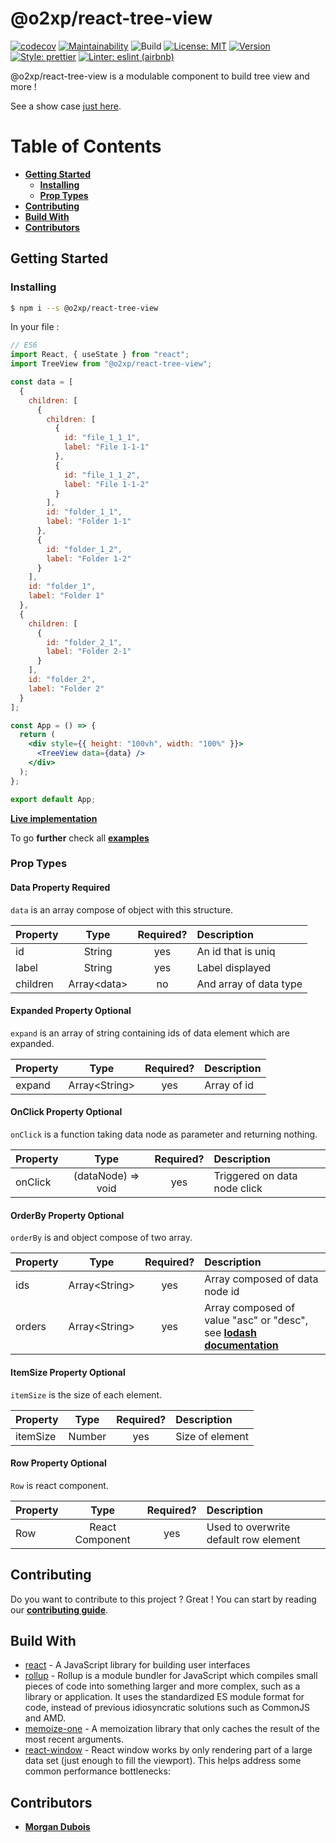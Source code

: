 # @o2xp/react-tree-view

[![codecov](https://codecov.io/gh/o2xp/react-tree-view/branch/main/graph/badge.svg?token=X6GULSPACD)](https://codecov.io/gh/o2xp/react-tree-view)
[![Maintainability](https://api.codeclimate.com/v1/badges/30c2b22bc7479d9eb8dc/maintainability)](https://codeclimate.com/github/o2xp/react-tree-view/maintainability)
![Build](https://github.com/o2xp/react-tree-view/actions/workflows/push.yml/badge.svg)
[![License: MIT](https://img.shields.io/badge/license-MIT-orange.svg)](https://opensource.org/licenses/MIT)
[![Version](https://badge.fury.io/js/%40o2xp%2Freact-tree-view.svg)](https://badge.fury.io/js/%40o2xp%2Freact-tree-view)
[![Style: prettier](https://img.shields.io/badge/code_style-prettier-ff69b4.svg)](https://github.com/prettier/prettier)
[![Linter: eslint (airbnb)](https://img.shields.io/badge/Linter-Eslint%20(Airbnb)-yellow)](https://github.com/airbnb/javascript)

@o2xp/react-tree-view is a modulable component to build tree view and more !

See a show case [just here](https://o2xp.github.io/react-tree-view/).


# Table of Contents
- [**Getting Started**](#getting-started)
    - [**Installing**](#installing)
    - [**Prop Types**](#prop-types)
- [**Contributing**](#contributing)
- [**Build With**](#build-with)
- [**Contributors**](#contributors)

## Getting Started
### Installing
```sh
$ npm i --s @o2xp/react-tree-view
```

In your file : 
```jsx
// ES6
import React, { useState } from "react";
import TreeView from "@o2xp/react-tree-view";

const data = [
  {
    children: [
      {
        children: [
          {
            id: "file_1_1_1",
            label: "File 1-1-1"
          },
          {
            id: "file_1_1_2",
            label: "File 1-1-2"
          }
        ],
        id: "folder_1_1",
        label: "Folder 1-1"
      },
      {
        id: "folder_1_2",
        label: "Folder 1-2"
      }
    ],
    id: "folder_1",
    label: "Folder 1"
  },
  {
    children: [
      {
        id: "folder_2_1",
        label: "Folder 2-1"
      }
    ],
    id: "folder_2",
    label: "Folder 2"
  }
];

const App = () => {
  return (
    <div style={{ height: "100vh", width: "100%" }}>
      <TreeView data={data} />
    </div>
  );
};

export default App;
```

[**Live implementation**](https://codesandbox.io/s/react-tree-view-basic-2h3yf) 

To go **further** check all [**examples**](https://github.com/o2xp/react-tree-view/tree/main/examples)

### Prop Types
#### Data Property Required

`data` is an array compose of object with this structure.

| Property | Type | Required? | Description |
|:---|:---:|:---:|:---|
| id | String | yes | An id that is uniq |
| label | String | yes | Label displayed |
| children | Array\<data> | no | And array of data type |

#### Expanded Property Optional

`expand` is an array of string containing ids of data element which are expanded.

| Property | Type | Required? | Description |
|:---|:---:|:---:|:---|
| expand | Array\<String> | yes | Array of id |

#### OnClick Property Optional

`onClick` is a function taking data node as parameter and returning nothing.

| Property | Type | Required? | Description |
|:---|:---:|:---:|:---|
| onClick | (dataNode) => void | yes | Triggered on data node click |

#### OrderBy Property Optional

`orderBy` is and object compose of two array.

| Property | Type | Required? | Description |
|:---|:---:|:---:|:---|
| ids | Array\<String> | yes | Array composed of data node id |
| orders | Array\<String> | yes | Array composed of value "asc" or "desc", see [**lodash documentation**](https://lodash.com/docs/4.17.15#orderBy) |

#### ItemSize Property Optional

`itemSize` is the size of each element.

| Property | Type | Required? | Description |
|:---|:---:|:---:|:---|
| itemSize | Number | yes | Size of element |

#### Row Property Optional

`Row` is react component.

| Property | Type | Required? | Description |
|:---|:---:|:---:|:---|
| Row | React Component | yes | Used to overwrite default row element |


## Contributing
Do you want to contribute to this project ? Great ! You can start by reading our [**contributing guide**](https://github.com/o2xp/react-tree-view/blob/develop/CONTRIBUTING.md).

## Build With
* [react](https://reactjs.org/) - A JavaScript library for building user interfaces
* [rollup](https://github.com/rollup/rollup) - Rollup is a module bundler for JavaScript which compiles small pieces of code into something larger and more complex, such as a library or application. It uses the standardized ES module format for code, instead of previous idiosyncratic solutions such as CommonJS and AMD.
* [memoize-one](https://github.com/alexreardon/memoize-one) - A memoization library that only caches the result of the most recent arguments.
* [react-window](https://github.com/bvaughn/react-window) - React window works by only rendering part of a large data set (just enough to fill the viewport). This helps address some common performance bottlenecks:

## Contributors
* [**Morgan Dubois**](https://github.com/MorganDbs)
